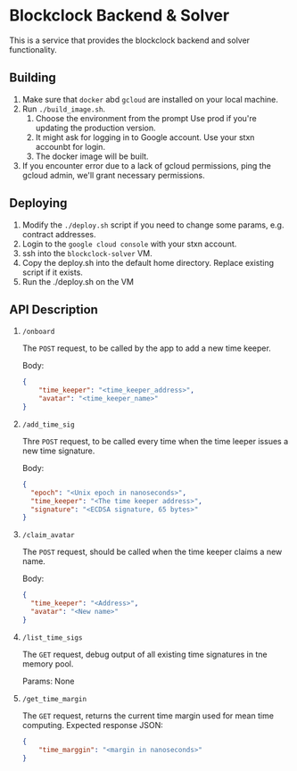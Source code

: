 # Blockclock Backend & Solver

This is a service that provides the blockclock backend and solver functionality.

## Building

1.  Make sure that `docker` abd `gcloud` are installed on your local machine.
1.  Run `./build_image.sh`.
    1.  Choose the environment from the prompt Use prod if you're updating the production version.
    1.  It might ask for logging in to Google account. Use your stxn accounbt for login.
    1.  The docker image will be built.
1.  If you encounter error due to a lack of gcloud permissions, ping the gcloud admin, we'll grant necessary permissions.

## Deploying

1.  Modify the `./deploy.sh` script if you need to change some params, e.g. contract addresses.
1.  Login to the `google cloud console` with your stxn account.
1.  ssh into the `blockclock-solver` VM.
1.  Copy the deploy.sh into the default home directory. Replace existing script if it exists.
1.  Run the ./deploy.sh on the VM 

## API Description

1.  `/onboard`
    
    The `POST` request, to be called by the app to add a new time keeper.

    Body:

    ```json
    {
	    "time_keeper": "<time_keeper_address>",
	    "avatar": "<time_keeper_name>"
    }
    ```
2.  `/add_time_sig`

    Thre `POST` request, to be called every time when the time leeper issues a new time signature.

    Body:

    ```json
    {
      "epoch": "<Unix epoch in nanoseconds>",
      "time_keeper": "<The time keeper address>",
      "signature": "<ECDSA signature, 65 bytes>"
    }
    ```
3.  `/claim_avatar`

    The `POST` request, should be called when the time keeper claims a new name.

    Body:

    ```json
    {
      "time_keeper": "<Address>",
      "avatar": "<New name>"
    }
    ```
4.  `/list_time_sigs`

    The `GET` request, debug output of all existing time signatures in tne memory pool.

    Params: None
5.  `/get_time_margin`

    The `GET` request, returns the current time margin used for mean time computing.
    Expected response JSON:
    ```json
    {
        "time_marggin": "<margin in nanoseconds>"
    }
    ```